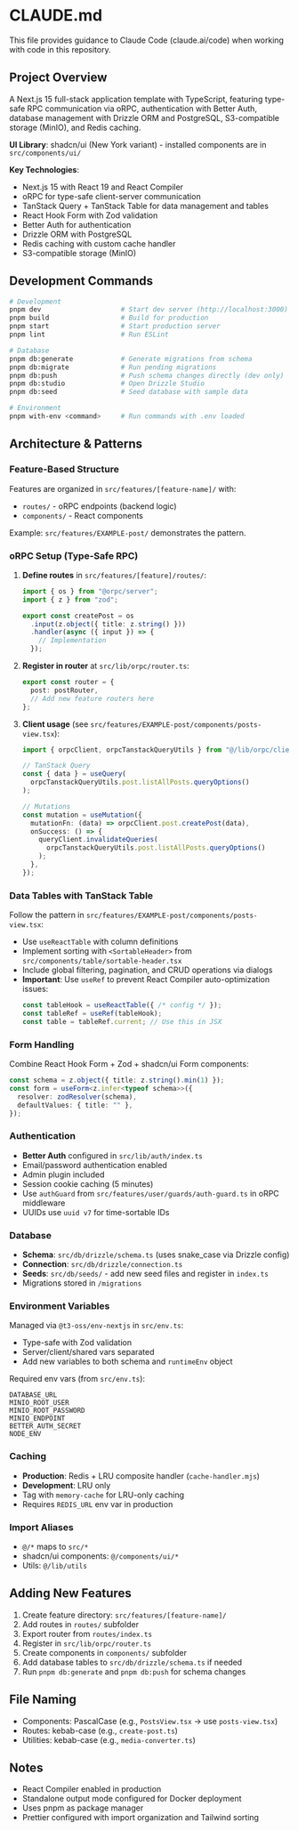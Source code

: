 # CLAUDE.md

This file provides guidance to Claude Code (claude.ai/code) when working with code in this repository.

## Project Overview

A Next.js 15 full-stack application template with TypeScript, featuring type-safe RPC communication via oRPC, authentication with Better Auth, database management with Drizzle ORM and PostgreSQL, S3-compatible storage (MinIO), and Redis caching.

**UI Library**: shadcn/ui (New York variant) - installed components are in `src/components/ui/`

**Key Technologies**:
- Next.js 15 with React 19 and React Compiler
- oRPC for type-safe client-server communication
- TanStack Query + TanStack Table for data management and tables
- React Hook Form with Zod validation
- Better Auth for authentication
- Drizzle ORM with PostgreSQL
- Redis caching with custom cache handler
- S3-compatible storage (MinIO)

## Development Commands

```bash
# Development
pnpm dev                    # Start dev server (http://localhost:3000)
pnpm build                  # Build for production
pnpm start                  # Start production server
pnpm lint                   # Run ESLint

# Database
pnpm db:generate            # Generate migrations from schema
pnpm db:migrate             # Run pending migrations
pnpm db:push                # Push schema changes directly (dev only)
pnpm db:studio              # Open Drizzle Studio
pnpm db:seed                # Seed database with sample data

# Environment
pnpm with-env <command>     # Run commands with .env loaded
```

## Architecture & Patterns

### Feature-Based Structure

Features are organized in `src/features/[feature-name]/` with:
- `routes/` - oRPC endpoints (backend logic)
- `components/` - React components

Example: `src/features/EXAMPLE-post/` demonstrates the pattern.

### oRPC Setup (Type-Safe RPC)

1. **Define routes** in `src/features/[feature]/routes/`:
   ```typescript
   import { os } from "@orpc/server";
   import { z } from "zod";

   export const createPost = os
     .input(z.object({ title: z.string() }))
     .handler(async ({ input }) => {
       // Implementation
     });
   ```

2. **Register in router** at `src/lib/orpc/router.ts`:
   ```typescript
   export const router = {
     post: postRouter,
     // Add new feature routers here
   };
   ```

3. **Client usage** (see `src/features/EXAMPLE-post/components/posts-view.tsx`):
   ```typescript
   import { orpcClient, orpcTanstackQueryUtils } from "@/lib/orpc/client";

   // TanStack Query
   const { data } = useQuery(
     orpcTanstackQueryUtils.post.listAllPosts.queryOptions()
   );

   // Mutations
   const mutation = useMutation({
     mutationFn: (data) => orpcClient.post.createPost(data),
     onSuccess: () => {
       queryClient.invalidateQueries(
         orpcTanstackQueryUtils.post.listAllPosts.queryOptions()
       );
     },
   });
   ```

### Data Tables with TanStack Table

Follow the pattern in `src/features/EXAMPLE-post/components/posts-view.tsx`:
- Use `useReactTable` with column definitions
- Implement sorting with `<SortableHeader>` from `src/components/table/sortable-header.tsx`
- Include global filtering, pagination, and CRUD operations via dialogs
- **Important**: Use `useRef` to prevent React Compiler auto-optimization issues:
  ```typescript
  const tableHook = useReactTable({ /* config */ });
  const tableRef = useRef(tableHook);
  const table = tableRef.current; // Use this in JSX
  ```

### Form Handling

Combine React Hook Form + Zod + shadcn/ui Form components:
```typescript
const schema = z.object({ title: z.string().min(1) });
const form = useForm<z.infer<typeof schema>>({
  resolver: zodResolver(schema),
  defaultValues: { title: "" },
});
```

### Authentication

- **Better Auth** configured in `src/lib/auth/index.ts`
- Email/password authentication enabled
- Admin plugin included
- Session cookie caching (5 minutes)
- Use `authGuard` from `src/features/user/guards/auth-guard.ts` in oRPC middleware
- UUIDs use `uuid v7` for time-sortable IDs

### Database

- **Schema**: `src/db/drizzle/schema.ts` (uses snake_case via Drizzle config)
- **Connection**: `src/db/drizzle/connection.ts`
- **Seeds**: `src/db/seeds/` - add new seed files and register in `index.ts`
- Migrations stored in `/migrations`

### Environment Variables

Managed via `@t3-oss/env-nextjs` in `src/env.ts`:
- Type-safe with Zod validation
- Server/client/shared vars separated
- Add new variables to both schema and `runtimeEnv` object

Required env vars (from `src/env.ts`):
```
DATABASE_URL
MINIO_ROOT_USER
MINIO_ROOT_PASSWORD
MINIO_ENDPOINT
BETTER_AUTH_SECRET
NODE_ENV
```

### Caching

- **Production**: Redis + LRU composite handler (`cache-handler.mjs`)
- **Development**: LRU only
- Tag with `memory-cache` for LRU-only caching
- Requires `REDIS_URL` env var in production

### Import Aliases

- `@/*` maps to `src/*`
- shadcn/ui components: `@/components/ui/*`
- Utils: `@/lib/utils`

## Adding New Features

1. Create feature directory: `src/features/[feature-name]/`
2. Add routes in `routes/` subfolder
3. Export router from `routes/index.ts`
4. Register in `src/lib/orpc/router.ts`
5. Create components in `components/` subfolder
6. Add database tables to `src/db/drizzle/schema.ts` if needed
7. Run `pnpm db:generate` and `pnpm db:push` for schema changes

## File Naming

- Components: PascalCase (e.g., `PostsView.tsx` → use `posts-view.tsx`)
- Routes: kebab-case (e.g., `create-post.ts`)
- Utilities: kebab-case (e.g., `media-converter.ts`)

## Notes

- React Compiler enabled in production
- Standalone output mode configured for Docker deployment
- Uses pnpm as package manager
- Prettier configured with import organization and Tailwind sorting
